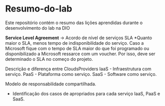 # Resumo-do-lab
Este repositório contém o resumo das lições aprendidas durante o desenvolvimento do lab na DIO

**Service Level Agreement** -> Acordo de nível de serviços SLA
*Quanto maior o SLA, menos tempo de indisponibilidade do serviço. Caso a Microsoft fique com o tempo de SLA maior do que foi programado ou disponibilizado a Microsoft ressarce com um voucher. Por isso, deve ser determinado o SLA no começo do projeto.

Descrição e diferença entre CloudsProviders
                            IaaS - Infraestrutura com serviço.
                            PaaS - Plataforma como serviço.
                            SaaS - Software como serviço. 

Modelo de responsabilidade compartilhada.

- Identificação dos casos de apropriados para cada serviço IaaS, PaaS e SaaS.
